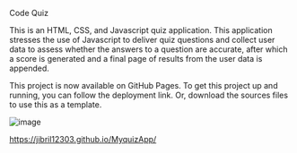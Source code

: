 Code Quiz


This is an HTML, CSS, and Javascript quiz application. This application stresses the use of Javascript to deliver quiz questions and collect user data to assess whether the answers to a question are accurate, after which a score is generated and a final page of results from the user data is appended.

This project is now available on GitHub Pages. To get this project up and running, you can follow the deployment link. Or, download the sources files to use this as a template.

![image](https://user-images.githubusercontent.com/71702752/157516171-930f0fee-bb59-4942-bfe6-2cccdbbe9fcd.png)


https://jibril12303.github.io/MyquizApp/
